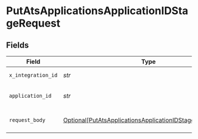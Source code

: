 # PutAtsApplicationsApplicationIDStageRequest


## Fields

| Field                                                                                                                                   | Type                                                                                                                                    | Required                                                                                                                                | Description                                                                                                                             |
| --------------------------------------------------------------------------------------------------------------------------------------- | --------------------------------------------------------------------------------------------------------------------------------------- | --------------------------------------------------------------------------------------------------------------------------------------- | --------------------------------------------------------------------------------------------------------------------------------------- |
| `x_integration_id`                                                                                                                      | *str*                                                                                                                                   | :heavy_check_mark:                                                                                                                      | ID of the integration you want to interact with.                                                                                        |
| `application_id`                                                                                                                        | *str*                                                                                                                                   | :heavy_check_mark:                                                                                                                      | PUT /ats/applications/:application_id/stage parameter                                                                                   |
| `request_body`                                                                                                                          | [Optional[PutAtsApplicationsApplicationIDStageRequestBody]](../../models/operations/putatsapplicationsapplicationidstagerequestbody.md) | :heavy_minus_sign:                                                                                                                      | PUT /ats/applications/:application_id/stage request body                                                                                |